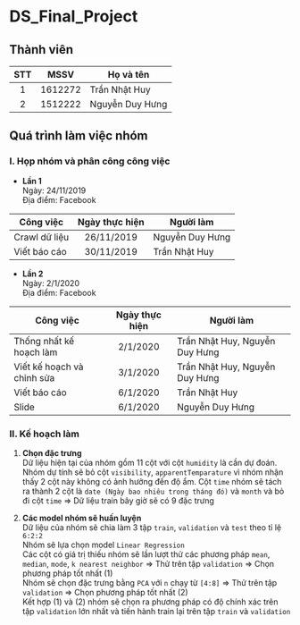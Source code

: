 # DS_Final_Project
## Thành viên
|**STT**|**MSSV**|**Họ và tên**|  
|:---:|:---:|---|  
|1|1612272|Trần Nhật Huy|
|2|1512222|Nguyễn Duy Hưng|  

## Quá trình làm việc nhóm
### I. Họp nhóm và phân công công việc
* **Lần 1**  
Ngày: 24/11/2019  
Địa điểm: Facebook

|**Công việc**|**Ngày thực hiện**|**Người làm**|  
|---|:---:|---|  
|Crawl dữ liệu|26/11/2019|Nguyễn Duy Hưng|  
|Viết báo cáo|30/11/2019|Trần Nhật Huy|

* **Lần 2**  
Ngày: 2/1/2020  
Địa điểm: Facebook  

|**Công việc**|**Ngày thực hiện**|**Người làm**|  
|---|:---:|---|  
|Thống nhất kế hoạch làm|2/1/2020|Trần Nhật Huy, Nguyễn Duy Hưng|  
|Viết kế hoạch và chỉnh sửa|3/1/2020|Trần Nhật Huy, Nguyễn Duy Hưng|  
|Viết báo cáo|6/1/2020|Trần Nhật Huy|  
|Slide|6/1/2020|Nguyễn Duy Hưng|  

### II. Kế hoạch làm
1. **Chọn đặc trưng**  
Dữ liệu hiện tại của nhóm gồm 11 cột với cột `humidity` là cần dự đoán. Nhóm dự tính sẽ bỏ cột `visibility`, `apparentTemparature` vì nhóm nhận thấy 2 cột này không có ảnh hưởng đến độ ẩm. Cột `time` nhóm sẽ tách ra thành 2 cột là `date (Ngày bao nhiêu trong tháng đó)` và `month` và bỏ đi cột `time` => Dữ liệu train bây giờ sẽ có 9 đặc trưng

2. **Các model nhóm sẽ huấn luyện**  
Dữ liệu của nhóm sẽ chia làm 3 tập `train`, `validation` và `test` theo tỉ lệ `6:2:2`  
Nhóm sẽ lựa chọn model `Linear Regression`  
Các cột có giá trị thiếu nhóm sẽ lần lượt thử các phương pháp `mean`, `median`, `mode`, `k nearest neighbor` => Thử trên tập `validation` => Chọn phương pháp tốt nhất (1)  
Nhóm sẽ chọn đặc trưng bằng `PCA` với `n` chạy từ `[4:8]` => Thử trên tập `validation` => Chọn phương pháp tốt nhất (2)  
Kết hợp (1) và (2) nhóm sẽ chọn ra phương pháp có độ chính xác trên tập `validation` lớn nhất và tiến hành train lại trên tập `train` và `validation` 






